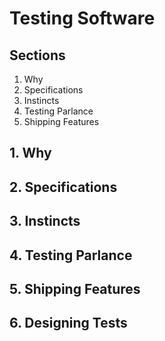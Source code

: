 # Testing Software

## Sections

1. Why
2. Specifications
3. Instincts
4. Testing Parlance
5. Shipping Features

## 1. Why

## 2. Specifications

## 3. Instincts

## 4. Testing Parlance

## 5. Shipping Features

## 6. Designing Tests
